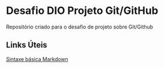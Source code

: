 # Desafio DIO Projeto Git/GitHub
Repositório criado para o desafio de projeto sobre Git/Github
## Links Úteis
[Sintaxe básica Markdown](https://www.mardownguide.org/basic-sintax/)
